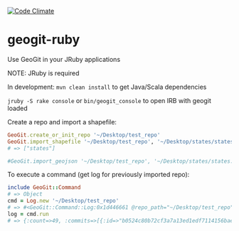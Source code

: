 [![Code Climate](https://codeclimate.com/github/scooterw/geogit-ruby.png)](https://codeclimate.com/github/scooterw/geogit-ruby)

geogit-ruby
===

Use GeoGit in your JRuby applications

NOTE: JRuby is required

In development: `mvn clean install` to get Java/Scala dependencies

`jruby -S rake console` or `bin/geogit_console` to open IRB with geogit loaded

Create a repo and import a shapefile:

```ruby
GeoGit.create_or_init_repo '~/Desktop/test_repo'
GeoGit.import_shapefile '~/Desktop/test_repo', '~/Desktop/states/states.shp'
# => ["states"]

#GeoGit.import_geojson '~/Desktop/test_repo', '~/Desktop/states/states.geojson'
```

To execute a command (get log for previously imported repo):

```ruby
include GeoGit::Command
# => Object
cmd = Log.new '~/Desktop/test_repo'
# => #<GeoGit::Command::Log:0x1d446661 @repo_path="~/Desktop/test_repo", @offset=0, @path="", @limit=0>
log = cmd.run
# => {:count=>49, :commits=>[{:id=>"b0524c80b72cf3a7a13ed1edf7114156bae95a3b", :message=>"imported_states/1", :author=>{:name=>"", :email=>""}, :committer=>{:name=>"Scooter Wadsworth", :email=>"scooterwadsworth@gmail.com"}}, {:id=>"838d69be61caffb629373ed9a44a417e5f2b1bfd", :message=>"imported_states/2", :author=>{:name=>"", :email=>""}, :committer=>{:name=>"Scooter Wadsworth", :email=>"scooterwadsworth@gmail.com"}}, ...}
```

